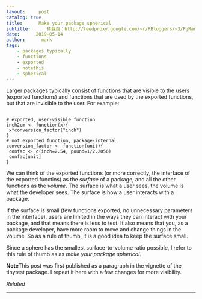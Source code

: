 ```yaml
---
layout:     post
catalog: true
title:      Make your package spherical
subtitle:      转载自：http://feedproxy.google.com/~r/RBloggers/~3/PgRartoXieE/
date:      2019-05-14
author:      mark
tags:
    - packages typically
    - functions
    - exported
    - notethis
    - spherical
---
```







Larger packages typically consist of functions that are visible to the users (exported functions) and functions that are used by the exported functions, but that are invisible to the user. For example:

```

# exported, user-visible function
inch2cm <- function(x){
 x*conversion_factor("inch")
}
# not exported function, package-internal
conversion_factor <- function(unit){
 confac <- c(inch=2.54, pound=1/2.2056)
 confac[unit]
}

```

We can think of the exported functions (or more correctly, the interface of the exported functins) as the *surface* of a package, and all the other functions as the *volume*. The surface is what a user sees, the volume is what the developer sees. The surface is how a user interacts with a package.

If the surface is small (few functions exported, no unnecessary parameters in the interface), users are limited in the ways they can interact with your package, and that means there is less to test. It also means that you, as a package developer, have more room to move and change things in the volume. So as a rule of thumb, it is a good idea to keep the surface small.

Since a sphere has the smallest surface-to-volume ratio possible, I refer to this rule of thumb as as *make your package spherical*.

**Note**This post was first published as a paragraph in the vignette of the tinytest package. I repeat it here with a few changes for more visibility.


*Related*








---
